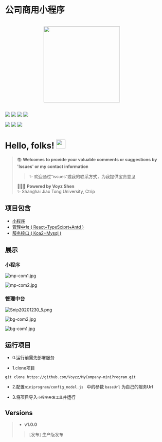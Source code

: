 # 公司商用小程序
</br>

<div align=center><img align="center" src="https://i.loli.net/2020/12/30/u4BcfRjk8q2DTFz.jpg" width="250px"/></div> 

</br>

[![](https://img.shields.io/badge/我的微信--informational?style=social&logo=wechat)](https://i.loli.net/2020/09/19/jHmZskwtUTF9oOh.png)
[![](https://img.shields.io/badge/我的Github--informational?style=social&logo=github)](https://github.com/Voyzz)
[![](https://img.shields.io/badge/我的邮箱--informational?style=social&logo=gmail)](voyzshen@gmail.com)
[![](https://img.shields.io/badge/我的博客--informational?style=social&logo=micro.blog)](http://blog.voyz.vip/)

![](https://img.shields.io/github/last-commit/Voyzz/MyCompany-miniProgram?style=for-the-badge)
![](https://img.shields.io/npm/l/react-native-swiper-hooks?style=for-the-badge) 
![](https://img.shields.io/github/languages/top/Voyzz/MyCompany-miniProgram?style=for-the-badge)


# Hello, folks! <img src="https://i.loli.net/2020/12/25/1uvAhEik2RgCPDp.gif" width="30px">
    
> 📚 **Welcomes to provide your valuable comments or suggestions by 'Issues' or my contact information**    
>> ✨ 欢迎通过”issues“或我的联系方式，为我提供宝贵意见   
>  
> 👨🏻‍💻 **Powered by Voyz Shen**    
> ✨ Shanghai Jiao Tong University, Ctrip   

## 项目包含
- [小程序](https://github.com/Voyzz/MyCompany-miniProgram)
- [管理中台 ( React+TypeSciprt+Antd )](https://github.com/Voyzz/react-compony-mp-management)
- [服务接口 ( Koa2+Mysql )](https://github.com/Voyzz/koa-micro-service)

## 展示
### 小程序
![mp-com1.jpg](https://i.loli.net/2020/12/30/EGfg1nuvbwy3sak.jpg)

![mp-com2.jpg](https://i.loli.net/2020/12/30/uV6T9Eg3QlDkUvJ.jpg)

### 管理中台
![Snip20201230_5.png](https://i.loli.net/2020/12/30/G3Muq1KJRtLEbCB.png)

![bg-com2.jpg](https://i.loli.net/2020/12/30/WBq26Fle8cQaxXD.jpg)

![bg-com1.jpg](https://i.loli.net/2020/12/30/GY5gC6lLJTZjfKD.jpg)

## 运行项目

- 0.运行前需先部署服务

- 1.clone项目
```
git clone https://github.com/Voyzz/MyCompany-miniProgram.git
```

- 2.配置`miniprogram/config_model.js ` 中的参数 `baseUrl` 为自己的服务Url

- 3.将项目导入`小程序开发工具`并运行

## Versions
> - **v1.0.0**   
>> [发布] 生产版发布

